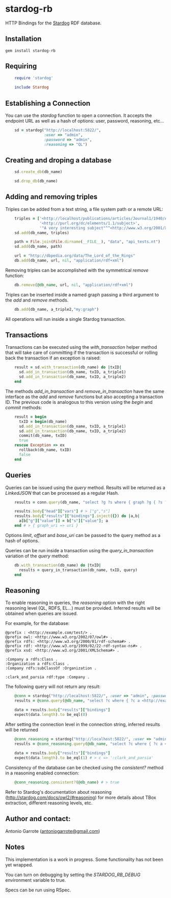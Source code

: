 # stardog-rb

HTTP Bindings for the [Stardog](http://stardog.com/) RDF database.

## Installation

    gem install stardog-rb

## Requiring
```ruby
    require 'stardog'
   
    include Stardog
```
## Establishing a Connection

You can use the *stardog* function to open a connection. It accepts the endpoint URL as well as a hash of options: user, password, reasoning, etc...
```ruby
    sd = stardog("http://localhost:5822/", 
                 :user => "admin", 
                 :password => "admin", 
                 :reasoning => "QL")
```
## Creating and droping a  database
```ruby
    sd.create_db(db_name)

    sd.drop_db(db_name)
```
## Adding and removing triples

Triples can be added from a text string, a file system path or a remote URL:
```ruby
    triples = ['<http://localhost/publications/articles/Journal1/1940/Article2>',
               '<http://purl.org/dc/elements/1.1/subject>',
               '"A very interesting subject"^^<http://www.w3.org/2001/XMLSchema#string>.'].join(' ')
    sd.add(db_name, triples)

    path = File.join(File.dirname(__FILE__), "data", "api_tests.nt")
    sd.add(db_name, path)

    url = "http://dbpedia.org/data/The_Lord_of_the_Rings"
    db.add(db_name, url, nil, "application/rdf+xml")    
```
Removing triples can be accomplished with the symmetrical *remove* function:

```ruby
    db.remove(@db_name, url, nil, "application/rdf+xml")    
```
Triples can be inserted inside a named graph passing a third argument to the *add* and *remove* methods.     
```ruby
    db.add(db_name, a_triple2,"my:graph")
```
All operations will run inside a single Stardog transaction.

## Transactions

Transactions can be executed using the *with_transaction* helper method that will take care of committing if the transaction is successful or rolling back the transaction if an exception is raised:

```ruby
    result = sd.with_transaction(db_name) do |txID|
      sd.add_in_transaction(db_name, txID, a_triple1)
      sd.add_in_transaction(db_name, txID, a_triple2)
    end
```

The methods *add_in_transaction* and *remove_in_transaction* have the same interface as the *add* and *remove* functions but also accepting a transaction ID.
The previous code is analogous to this version using the *begin* and *commit* methods:

```ruby
    result = begin
      txID = begin(db_name)
      sd.add_in_transaction(db_name, txID, a_triple1)
      sd.add_in_transaction(db_name, txID, a_triple2)
      commit(db_name, txID)
      true
    rescue Exception => ex
      rollback(db_name, txID)
      false
    end    
```

## Queries

Queries can be issued using the *query* method. Results will be returned as a *LinkedJSON* that can be processed as a regular Hash.

```ruby
    results = conn.query(db_name, "select ?g ?s where { graph ?g { ?s ?p ?o } }")

    results.body["head"]["vars"] # > ["g","s"]
    results.body["results"]["bindings"].inject({}) do |a,b| 
      a[b["g"]["value"]] = b["s"]["value"]; a
    end # > { graph_uri => uri }
```
Options *limit*, *offset* and *base_uri* can be passed to the query method as a hash of options.

Queries can be run inside a transaction using the *query_in_transaction* variation of the *query* method:

```ruby
    db.with_transaction(db_name) do |txID|
      results = query_in_transaction(db_name, txID, query)
    end
```
## Reasoning

To enable reasoning in queries, the *reasoning* option with the right reasoning level (QL, RDFS, EL...) must be provided.
Inferred results will be obtained when queries are issued.

For example, for the database:

    @prefix : <http://example.com/test/> .
    @prefix owl: <http://www.w3.org/2002/07/owl#> .
    @prefix rdfs: <http://www.w3.org/2000/01/rdf-schema#> .
    @prefix rdf: <http://www.w3.org/1999/02/22-rdf-syntax-ns#> .
    @prefix xsd: <http://www.w3.org/2001/XMLSchema#> .
     
    :Company a rdfs:Class .
    :Organization a rdfs:Class .
    :Company rdfs:subClassOf :Organization .

    :clark_and_parsia rdf:type :Company .


The following query will not return any result:
```ruby
    @conn = stardog("http://localhost:5822/", :user => "admin", :password => "admin")
    results = @conn.query(@db_name, "select ?c where { ?c a <http://example.com/test/Organization> }")

    data = results.body["results"]["bindings"]
    expect(data.length).to be_eql(0)     
```
After setting the connection level in the connection string, inferred results will be returned
```ruby
    @conn_reasoning = stardog("http://localhost:5822/", :user => "admin", :password => "admin", :reasoning => "QL")
    results = @conn_reasoning.query(@db_name, "select ?c where { ?c a <http://example.com/test/Organization> }")
     
    data = results.body["results"]["bindings"]
    expect(data.length).to be_eql(1) # > c => ':clark_and_parsia'
```
Consistency of the database can be checked using the *consistent?* method in a reasoning enabled connection:
```ruby
    @conn_reasoning.consistent?(@db_name) # > true
```
Refer to Stardog's documentation about reasoning (http://stardog.com/docs/owl2/#reasoning) for more details about TBox extraction, different reasoning levels, etc.

## Author and contact:

Antonio Garrote (antoniogarrote@gmail.com)

## Notes

This implementation is a work in progress. Some functionality has not been yet wrapped.

You can turn on debugging by setting the *STARDOG_RB_DEBUG* environment variable to true.

Specs can be run using RSpec.